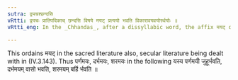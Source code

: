 ```yaml
---
sutra: द्व्यचश्छन्दसि
vRtti: द्व्यचः प्रातिपदिकाच् छन्दसि विषये मयट् प्रत्ययो भवति विकारावयवयोरर्थयोः ॥
vRtti_eng: In the _Chhandas_, after a dissyllabic word, the affix मयट् comes in the sense of 'its product or part.'

---
```

This ordains मयट् in the sacred literature also, secular literature being dealt with in (IV.3.143). Thus पर्णमयः, दर्भमयः, शरमयः in the following यस्य पर्णमयी जुहूर्भवति, दर्भमयम् वासो भवति, शरमयम् बर्हि र्भवति ॥